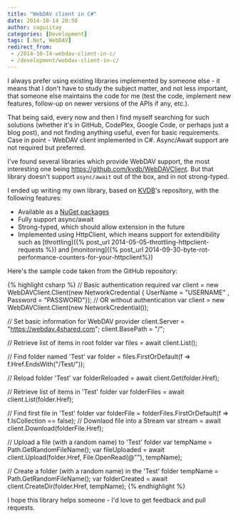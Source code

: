 ```yaml
---
title: "WebDAV client in C#"
date: 2014-10-14 20:58
author: saguiitay
categories: [Development]
tags: [.Net, WebDAV]
redirect_from:
 - /2014-10-14-webdav-client-in-c/
 - /development/webdav-client-in-c/
---
```

I always prefer using existing libraries implemented by someone else - it means that I don't have to study the subject matter, and not less important, that someone
else maintains the code for me (test the code, implement new features, follow-up on newer versions of the APIs if any, etc.). 

That being said, every now and then I find myself searching for such solutions (whether it's in GitHub, CodePlex, Google Code, or perhaps just a blog post), and not
finding anything useful, even for basic requirements. Case in point - WebDAV client implemented in C#. Async/Await support are not required but preferred.

I've found several libraries which provide WebDAV support, the most interesting one being <https://github.com/kvdb/WebDAVClient>. But that library doesn't support
`async/await` out of the box, and in not strong-typed.

I ended up writing my own library, based on [KVDB](https://github.com/kvdb/)'s repository, with the following features:

* Available as a [NuGet packages](https://www.nuget.org/packages/WebDAVClient/)
* Fully support async/await
* Strong-typed, which should allow extension in the future
* Implemented using HttpClient, which means support for extendibility such as [throttling]({% post_url 2014-05-05-throttling-httpclient-requests %}) and 
[monitoring]({% post_url 2014-09-30-byte-rot-performance-counters-for-your-httpclient%})

Here's the sample code taken from the GitHub repository:

{% highlight csharp %}
// Basic authentication required
var client = new WebDAVClient.Client(new NetworkCredential { UserName = "USERNAME" , Password = "PASSWORD"});
// OR without authentication
var client = new WebDAVClient.Client(new NetworkCredential());

// Set basic information for WebDAV provider
client.Server = "https://webdav.4shared.com";
client.BasePath = "/";

// Retrieve list of items in root folder
var files = await client.List();

// Find folder named 'Test'
var folder = files.FirstOrDefault(f => f.Href.EndsWith("/Test/"));

// Reload folder 'Test'
var folderReloaded = await client.Get(folder.Href);

// Retrieve list of items in 'Test' folder
var folderFiles = await client.List(folder.Href);

// Find first file in 'Test' folder
var folderFile = folderFiles.FirstOrDefault(f => f.IsCollection == false);
// Downlaod file into a Stream
var stream = await client.Download(folderFile.Href);

// Upload a file (with a random name) to 'Test' folder
var tempName = Path.GetRandomFileName();
var fileUploaded = await client.Upload(folder.Href, File.OpenRead(@"<PATH TO FILE>"), tempName);

// Create a folder (with a random name) in the 'Test' folder
tempName = Path.GetRandomFileName();
var folderCreated = await client.CreateDir(folder.Href, tempName);
{% endhighlight %}

I hope this library helps someone - I'd love to get feedback and pull requests.
